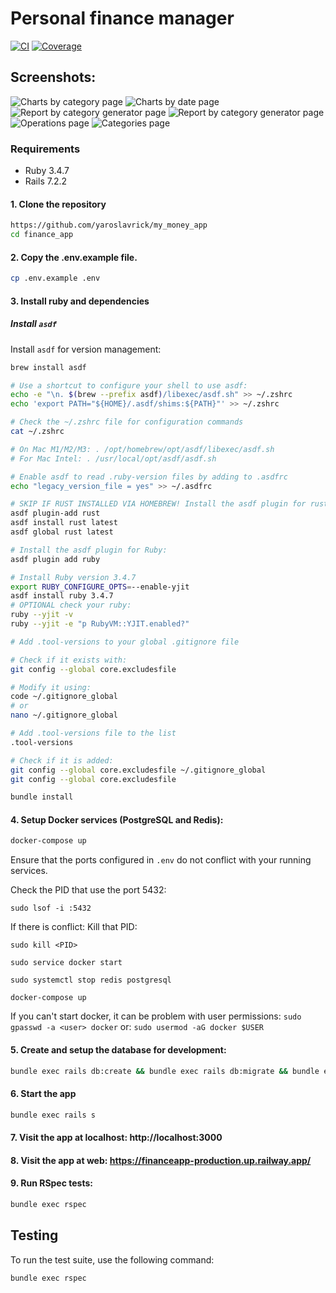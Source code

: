 # Personal finance manager
[![CI](https://github.com/yaroslavrick/my_money_app/actions/workflows/ci.yml/badge.svg)](https://github.com/yaroslavrick/my_money_app/actions/workflows/ci.yml)
[![Coverage](badge.svg)](https://github.com/yaroslavrick/my_money_app)

## Screenshots:

![Charts by category page](public/screenshots/by_category_chart.png)
![Charts by date page](public/screenshots/by_date_chart.png)
![Report by category generator page](public/screenshots/report_by_category_generator_page.png.png)
![Report by category generator page](public/screenshots/report_by_date_generator_page.png)
![Operations page](public/screenshots/operations_page.png)
![Categories page](public/screenshots/categories_page.png)

### Requirements

- Ruby 3.4.7
- Rails 7.2.2

#### 1. Clone the repository

```zsh
https://github.com/yaroslavrick/my_money_app
cd finance_app
```

#### 2. Copy the .env.example file.

```zsh
cp .env.example .env
```

#### 3. Install ruby and dependencies

##### Install `asdf`

Install `asdf` for version management:

```zsh
brew install asdf
```

```zsh
# Use a shortcut to configure your shell to use asdf:
echo -e "\n. $(brew --prefix asdf)/libexec/asdf.sh" >> ~/.zshrc
echo 'export PATH="${HOME}/.asdf/shims:${PATH}"' >> ~/.zshrc
```

```zsh
# Check the ~/.zshrc file for configuration commands
cat ~/.zshrc
```

```zsh
# On Mac M1/M2/M3: . /opt/homebrew/opt/asdf/libexec/asdf.sh
# For Mac Intel: . /usr/local/opt/asdf/asdf.sh

# Enable asdf to read .ruby-version files by adding to .asdfrc
echo "legacy_version_file = yes" >> ~/.asdfrc
```

```zsh
# SKIP IF RUST INSTALLED VIA HOMEBREW! Install the asdf plugin for rust:
asdf plugin-add rust
asdf install rust latest
asdf global rust latest

# Install the asdf plugin for Ruby:
asdf plugin add ruby
```

```zsh
# Install Ruby version 3.4.7
export RUBY_CONFIGURE_OPTS=--enable-yjit
asdf install ruby 3.4.7
# OPTIONAL check your ruby:
ruby --yjit -v
ruby --yjit -e "p RubyVM::YJIT.enabled?"
```

```zsh
# Add .tool-versions to your global .gitignore file

# Check if it exists with:
git config --global core.excludesfile
```

```zsh
# Modify it using:
code ~/.gitignore_global
# or
nano ~/.gitignore_global
```

```zsh
# Add .tool-versions file to the list
.tool-versions

# Check if it is added:
git config --global core.excludesfile ~/.gitignore_global
git config --global core.excludesfile
```

```zsh
bundle install
```

#### 4. Setup Docker services (PostgreSQL and Redis):

```zsh
docker-compose up
```

Ensure that the ports configured in `.env` do not conflict with your running services.

Check the PID that use the port 5432:

`sudo lsof -i :5432`

If there is conflict:
Kill that PID:

`sudo kill <PID>`

`sudo service docker start`

`sudo systemctl stop redis postgresql`

`docker-compose up`

If you can't start docker, it can be problem with user permissions:
`sudo gpasswd -a <user> docker`
or:
`sudo usermod -aG docker $USER`

#### 5. Create and setup the database for development:

```zsh
bundle exec rails db:create && bundle exec rails db:migrate && bundle exec rails db:seed
```

#### 6. Start the app

```zsh
bundle exec rails s
```

#### 7. Visit the app at localhost: http://localhost:3000

#### 8. Visit the app at web: https://financeapp-production.up.railway.app/

#### 9. Run RSpec tests:

```zsh
bundle exec rspec
```

## Testing

To run the test suite, use the following command:

```bash
bundle exec rspec
```
